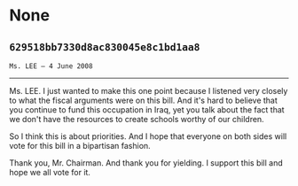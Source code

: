 # None
## `629518bb7330d8ac830045e8c1bd1aa8`
`Ms. LEE — 4 June 2008`

---


Ms. LEE. I just wanted to make this one point because I listened very 
closely to what the fiscal arguments were on this bill. And it's hard 
to believe that you continue to fund this occupation in Iraq, yet you 
talk about the fact that we don't have the resources to create schools 
worthy of our children.

So I think this is about priorities. And I hope that everyone on both 
sides will vote for this bill in a bipartisan fashion.

Thank you, Mr. Chairman. And thank you for yielding. I support this 
bill and hope we all vote for it.
